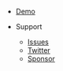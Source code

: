 * [Demo](https://shiny.john-coene.com/waiter)

* Support

  * [Issues](https://github.com/JohnCoene/waiter/issues)
  * [Twitter](https://twitter.com/jdatap)
  * [Sponsor](https://github.com/sponsors/JohnCoene)
